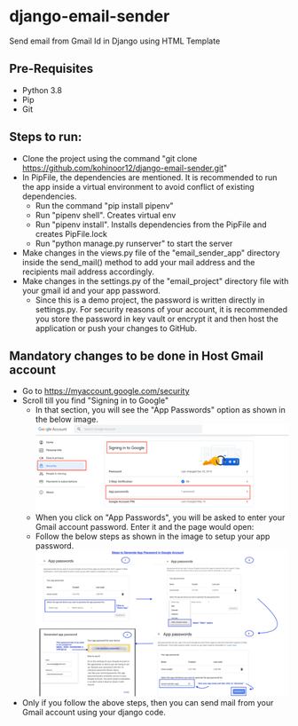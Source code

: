 # django-email-sender

Send email from Gmail Id in Django using HTML Template

## Pre-Requisites
- Python 3.8
- Pip
- Git

## Steps to run:
- Clone the project using the command "git clone https://github.com/kohinoor12/django-email-sender.git"
- In PipFile, the dependencies are mentioned. It is recommended to run the app inside a virtual environment to avoid conflict of existing dependencies.
  - Run the command "pip install pipenv"
  - Run "pipenv shell". Creates virtual env
  - Run "pipenv install". Installs dependencies from the PipFile and creates PipFile.lock
  - Run "python manage.py runserver" to start the server
- Make changes in the views.py file of the "email_sender_app" directory inside the send_mail() method to add your mail address and the recipients mail address accordingly.
- Make changes in the settings.py of the "email_project" directory file with your gmail id and your app password. 
  - Since this is a demo project, the password is written directly in settings.py. For security reasons of your account, it is recommended you store the password in key vault or encrypt it and then host the application or push your changes to GitHub.

## Mandatory changes to be done in Host Gmail account
- Go to https://myaccount.google.com/security
- Scroll till you find "Signing in to Google"
  - In that section, you will see the "App Passwords" option as shown in the below image.
  ![img.png](images/path_to_app_pwd.png)
  - When you click on "App Passwords", you will be asked to enter your Gmail account password. Enter it and the page would open:
  - Follow the below steps as shown in the image to setup your app password.
  ![SetupAppPassword](images/setup_app_pwd.jpg)
- Only if you follow the above steps, then you can send mail from your Gmail account using your django code. 
